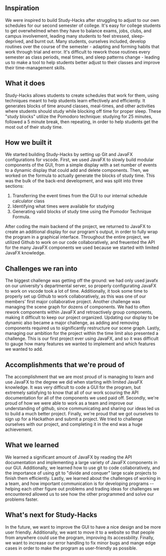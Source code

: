 ## Inspiration
We were inspired to build Study-Hacks after struggling to adjust to our own schedules for our second semester of college. It's easy for college students to get overwhelmed when they have to balance exams, jobs, clubs, and campus involvement, leading many students to feel stressed, sleep-deprived, and burnt out. Many students, ourselves included, develop routines over the course of the semester - adapting and forming habits that work through trial and error. It's difficult to rework those routines every semester as class periods, meal times, and sleep patterns change  - leading us to make a tool to help students better adjust to their classes and improve their time-management skills.

## What it does
Study-Hacks allows students to create schedules that work for them, using techniques meant to help students learn effectively and efficiently. It generates blocks of time around classes, meal-times, and other activities where students should study while blocking off time for proper sleep. These "study blocks" utilize the Pomodoro technique: studying for 25 minutes, followed a 5 minute break, then repeating, in order to help students get the most out of their study time. 

## How we built it
We started building Study-Hacks by setting up Git and JavaFX configurations for vscode. First, we used JavaFX to slowly build modular components of the GUI, from a simple display with a set number of events to a dynamic display that could add and delete components. Then, we worked on the formula to actually generate the blocks of study time. This was the bulk of the back-end development, and was split into three sections: 
1) Transferring the event times from the GUI to our internal schedule calculator class
2) Identifying what times were available for studying
3) Generating valid blocks of study time using the Pomodor Technique Formula.

After coding the main backend of the project, we returned to JavaFX to create an additional display for our program's output, in order to fully wrap the program in a graphical interface. Throughout the entire project, we utilized Github to work on our code collaboratively, and freuented the API for the many JavaFX components we used because we started with limited JavaFX knowledge. 

## Challenges we ran into
The biggest challenge was getting off the ground: we had only used javafx on our university's departmental server, so properly configurating JavaFX to work on vscode took a lot of time. Additionally, it took some time to properly set up Github to work collaboratively, as this was one of our members' first major collaborative project. Another challenge was managing the scene graph for dozens of components. We had to often rework components within JavaFX and retroactively group components, making it difficult to keep our project organized. Updating our display to be dynamic also became a major challenge, as adding and removing components required us to significantly restructure our scene graph. Lastly, managing our ambition for the project within the time limit also presented a challenge. This is our first project ever using JavaFX, and so it was difficult to gauge how many features we wanted to implement and which features we wanted to add. 

## Accomplishments that we're proud of
The accomplishment that we are most proud of is managing to learn and use JavaFX to the degree we did when starting with limited JavaFX knowledge. It was very difficult to code a GUI for the program, but extremely satisfying to know that all of our work scouring the API documentation for all of the components we used paid off. Secondly, we're proud of how we were able to work as a team and improve our understanding of github, since communicating and sharing our ideas led us to build a much better project. Finally, we're proud that we got ourselves to sign up for a Hackathon and submit a project. We tried to challenge ourselves with our project, and completing it in the end was a huge achievement.

## What we learned
We learned a significant amount of JavaFX by reading the API documentation and implementing a large variety of JavaFX components in our GUI. Additionally, we learned how to use git to code collaboratively, and the importance of using git to "divide and conquer" large scale projects to finish them efficiently. Lastly, we learned about the challenges of working in a team, and how important communication is for developing programs -- helping each other figure out problems and trading ideas for challenges we encountered allowed us to see how the other programmed and solve our problems faster. 

## What's next for Study-Hacks
In the future, we want to improve the GUI to have a nice design and be more user friendly. Additionally, we want to move it to a website so that people from anywhere could use the program, improving its accessbility. Finally, we want to increase our error handling to fix minor bugs and mange edge cases in order to make the program as user-friendly as possible. 